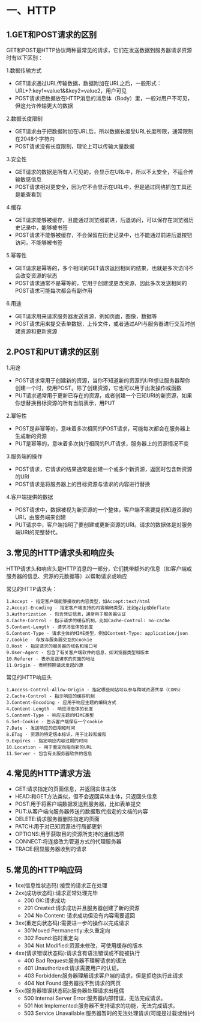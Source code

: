 # 一、HTTP
##  1.GET和POST请求的区别

GET和POST是HTTP协议两种最常见的请求，它们在发送数据到服务器请求资源时有以下区别：

1.数据传输方式

- GET请求通过URL传输数据，数据附加在URL之后，一般形式：URL+?:key1=value1&&key2=value2，用户可见
- POST请求把数据放在HTTP消息的消息体（Body）里，一般对用户不可见，但这允许传输更大的数据

2.数据长度限制

- GET请求由于把数据附加在URL后，所以数据长度受URL长度所限，通常限制在2048个字符内
-  POST请求没有长度限制，理论上可以传输大量数据

3.安全性

- GET请求的数据是所有人可见的，会显示在URL中，所以不太安全，不适合传输敏感信息
- POST请求相对更安全，因为它不会显示在URL中，但是通过网络抓包工具还是能查看到

4.缓存

- GET请求能够被缓存，且能通过浏览器前进，后退访问，可以保存在浏览器历史记录中，能够被书签
- POST请求不能够被缓存，不会保留在历史记录中，也不能通过前进后退按钮访问，不能够被书签

5.幂等性

- GET请求是幂等的，多个相同的GET请求返回相同的结果，也就是多次访问不会改变资源的状态
- POST请求通常不是幂等的，它用于创建或更改资源，因此多次发送相同的POST请求可能每次都会有副作用

6.用途

- GET请求用来请求服务器发送资源，例如页面，图像，数据等
- POST请求用来提交表单数据，上传文件，或者通过API与服务器进行交互时创建资源和更新资源


##  2.POST和PUT请求的区别
1.用途

- POST请求常用于创建新的资源，当你不知道新的资源的URI想让服务器帮你创建一个时，使用POST。除了创建资源，它也可以用于出发操作或函数
- PUT请求通常用于更新已存在的资源，或者创建一个已知URI的新资源，如果你想替换目标资源的所有当前表示，用PUT

2.幂等性

- POST是非幂等的，意味着多次相同的POST请求，可能每次都会在服务器上生成新的资源
- PUT是幂等的，意味着多次执行相同的PUT请求，服务器上的资源情况不变

3.服务端的操作

- POST请求，它请求的结果通常是创建一个或多个新资源，返回时包含新资源的URI
- POST请求是将服务器上的目标资源与请求的内容进行替换

4.客户端提供的数据

- POST请求中，数据被视为新资源的一个整体，客户端不需要提前知道资源的URI，由服务端来创建
- PUT请求中，客户端指明了要创建或更新资源的URI。请求的数据体是对服务端URI的完整替代。

## 3.常见的HTTP请求头和响应头
HTTP请求头和响应头是HTTP消息的一部分，它们携带额外的信息（如客户端或服务器的信息、资源的元数据等）以帮助请求或响应

常见的HTTP请求头：

    1.Accept - 指定客户端能够接收的内容类型，如Accept:text/html
    2.Accept-Encoding - 指定客户端支持的内容编码类型，比如gzip或deflate
    3.Authorization - 包含凭证信息，通常用于服务器认证
    4.Cache-Control - 指示请求的缓存机制，比如Cache-Control: no-cache
    5.Content-Length - 请求消息体的长度
    6.Content-Type - 请求主体的MIME类型，例如Content-Type: application/json
    7.Cookie - 存放与服务器交互的cookie
    8.Host - 指定请求的服务器的域名和端口号
    9.User-Agent - 包含了有关客户端软件的信息，如浏览器类型和版本
    10.Referer - 表示发送请求的页面的地址
    11.Origin - 表明预期请求发起的源

常见的HTTP响应头

    1.Access-Control-Allow-Origin - 指定哪些网站可以参与跨域资源共享（CORS）
    2.Cache-Control - 指示响应的缓存机制
    3.Content-Encoding - 应用于响应主题的编码方式
    4.Content-Length - 响应消息体的长度
    5.Content-Type - 响应主题的MIME类型
    6.Set-Cookie - 告诉客户端保存一个cookie
    7.Date - 发送响应的日期和时间
    8.ETag - 资源的特定版本标识，用于比较和缓和
    9.Expires - 指定响应内容过期的时间
    10.Location - 用于重定向指向新的URL
    11.Server - 包含有关服务器软件的信息

##  4.常见的HTTP请求方法
- GET:请求指定的页面信息，并返回实体主体
- HEAD:和GET方法类似，但不会返回实体主体，只返回头信息
- POST:用于将客户端数据发送到服务器，比如表单提交
- PUT:从客户端向服务器传送的数据取代指定的文档的内容
- DELETE:请求服务器删除指定的页面
- PATCH:用于对已知资源进行局部更新
- OPTIONS:用于获取目的资源所支持的通信选项
- CONNECT:将连接改为管道方式的代理服务器
- TRACE:回显服务器收到的请求

##  5.常见的HTTP响应码

- 1xx(信息性状态码):接受的请求正在处理
- 2xx(成功状态码):请求正常处理完毕
  * 200 OK:请求成功
  * 201 Created:请求成功并且服务器创建了新的资源
  * 204 No Content: 请求成功但没有内容需要返回
- 3xx(重定向状态码):需要进一步的操作以完成请求
  * 301Moved Permanently:永久重定向
  * 302 Found:临时重定向
  * 304 Not Modified:资源未修改，可使用缓存的版本
- 4xx(请求错误状态码):请求含有语法错误或不能被执行
  * 400 Bad Request:服务器不理解请求的语法
  * 401 Unauthorized:请求需要用户的认证。
  * 403 Forbidden:服务器理解请求客户端的请求，但是拒绝执行此请求
  * 404 Not Found:服务器找不到请求的网页
- 5xx(服务器错误状态码):服务器处理请求出粗偶
  * 500 Internal Server Error:服务器内部错误，无法完成请求。
  * 501 Not Implemented:服务器不支持请求的功能，无法完成请求。
  * 503 Service Unavailable:服务器暂时的无法处理请求(可能是过载或维护) 


